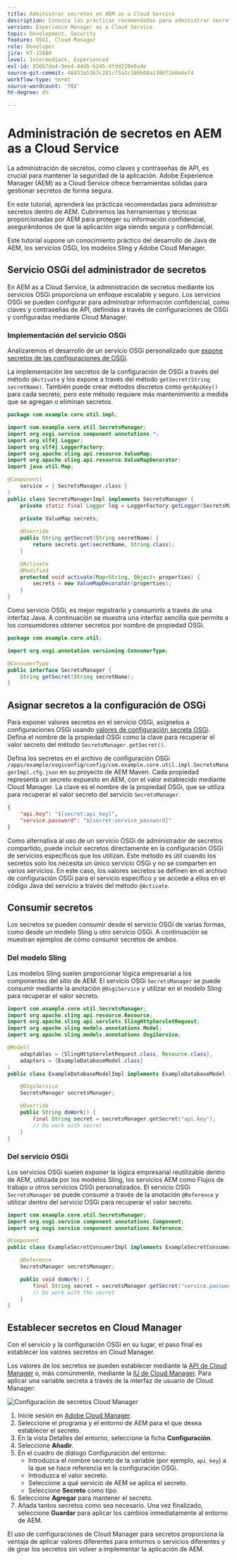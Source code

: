 ```yaml
---
title: Administrar secretos en AEM as a Cloud Service
description: Conozca las prácticas recomendadas para administrar secretos dentro de AEM as a Cloud Service, utilizando las herramientas y técnicas proporcionadas por AEM para proteger la información confidencial y garantizar que la aplicación siga siendo segura y confidencial.
version: Experience Manager as a Cloud Service
topic: Development, Security
feature: OSGI, Cloud Manager
role: Developer
jira: KT-15880
level: Intermediate, Experienced
exl-id: 856b7da4-9ee4-44db-b245-4fdd220e8a4e
source-git-commit: 48433a5367c281cf5a1c106b08a1306f1b0e8ef4
workflow-type: tm+mt
source-wordcount: '702'
ht-degree: 0%

---
```


# Administración de secretos en AEM as a Cloud Service

La administración de secretos, como claves y contraseñas de API, es crucial para mantener la seguridad de la aplicación. Adobe Experience Manager (AEM) as a Cloud Service ofrece herramientas sólidas para gestionar secretos de forma segura.

En este tutorial, aprenderá las prácticas recomendadas para administrar secretos dentro de AEM. Cubriremos las herramientas y técnicas proporcionadas por AEM para proteger su información confidencial, asegurándonos de que la aplicación siga siendo segura y confidencial.

Este tutorial supone un conocimiento práctico del desarrollo de Java de AEM, los servicios OSGi, los modelos Sling y Adobe Cloud Manager.

## Servicio OSGi del administrador de secretos

En AEM as a Cloud Service, la administración de secretos mediante los servicios OSGi proporciona un enfoque escalable y seguro. Los servicios OSGi se pueden configurar para administrar información confidencial, como claves y contraseñas de API, definidas a través de configuraciones de OSGi y configuradas mediante Cloud Manager.

### Implementación del servicio OSGi

Analizaremos el desarrollo de un servicio OSGi personalizado que [expone secretos de las configuraciones de OSGi](https://experienceleague.adobe.com/es/docs/experience-manager-cloud-service/content/implementing/deploying/configuring-osgi#secret-configuration-values).

La implementación lee secretos de la configuración de OSGi a través del método `@Activate` y los expone a través del método `getSecret(String secretName)`. También puede crear métodos discretos como `getApiKey()` para cada secreto, pero este método requiere más mantenimiento a medida que se agregan o eliminan secretos.

```java
package com.example.core.util.impl;

import com.example.core.util.SecretsManager;
import org.osgi.service.component.annotations.*;
import org.slf4j.Logger;
import org.slf4j.LoggerFactory;
import org.apache.sling.api.resource.ValueMap;
import org.apache.sling.api.resource.ValueMapDecorator;
import java.util.Map;

@Component(
    service = { SecretsManager.class }
)
public class SecretsManagerImpl implements SecretsManager {
    private static final Logger log = LoggerFactory.getLogger(SecretsManagerImpl.class);
 
    private ValueMap secrets;

    @Override
    public String getSecret(String secretName) {
        return secrets.get(secretName, String.class);
    }

    @Activate
    @Modified
    protected void activate(Map<String, Object> properties) {
        secrets = new ValueMapDecorator(properties);
    }
}
```

Como servicio OSGi, es mejor registrarlo y consumirlo a través de una interfaz Java. A continuación se muestra una interfaz sencilla que permite a los consumidores obtener secretos por nombre de propiedad OSGi.

```java
package com.example.core.util;

import org.osgi.annotation.versioning.ConsumerType;

@ConsumerType
public interface SecretsManager {
    String getSecret(String secretName);
}
```

## Asignar secretos a la configuración de OSGi

Para exponer valores secretos en el servicio OSGi, asígnelos a configuraciones OSGi usando [valores de configuración secreta OSGi](https://experienceleague.adobe.com/es/docs/experience-manager-cloud-service/content/implementing/deploying/configuring-osgi#secret-configuration-values). Defina el nombre de la propiedad OSGi como la clave para recuperar el valor secreto del método `SecretsManager.getSecret()`.

Defina los secretos en el archivo de configuración OSGi `/apps/example/osgiconfig/config/com.example.core.util.impl.SecretsManagerImpl.cfg.json` en su proyecto de AEM Maven. Cada propiedad representa un secreto expuesto en AEM, con el valor establecido mediante Cloud Manager. La clave es el nombre de la propiedad OSGi, que se utiliza para recuperar el valor secreto del servicio `SecretsManager`.

```json
{
    "api.key": "$[secret:api_key]",
    "service.password": "$[secret:service_password]"
}
```

Como alternativa al uso de un servicio OSGi de administrador de secretos compartido, puede incluir secretos directamente en la configuración OSGi de servicios específicos que los utilizan. Este método es útil cuando los secretos solo los necesita un único servicio OSGi y no se comparten en varios servicios. En este caso, los valores secretos se definen en el archivo de configuración OSGi para el servicio específico y se accede a ellos en el código Java del servicio a través del método `@Activate`.

## Consumir secretos

Los secretos se pueden consumir desde el servicio OSGi de varias formas, como desde un modelo Sling u otro servicio OSGi. A continuación se muestran ejemplos de cómo consumir secretos de ambos.

### Del modelo Sling

Los modelos Sling suelen proporcionar lógica empresarial a los componentes del sitio de AEM. El servicio OSGi `SecretsManager` se puede consumir mediante la anotación `@OsgiService` y utilizar en el modelo Sling para recuperar el valor secreto.

```java
import com.example.core.util.SecretsManager;
import org.apache.sling.api.resource.Resource;
import org.apache.sling.api.servlets.SlingHttpServletRequest;
import org.apache.sling.models.annotations.Model;
import org.apache.sling.models.annotations.OsgiService;

@Model(
    adaptables = {SlingHttpServletRequest.class, Resource.class},
    adapters = {ExampleDatabaseModel.class}
)
public class ExampleDatabaseModelImpl implements ExampleDatabaseModel {

    @OsgiService
    SecretsManager secretsManager;

    @Override 
    public String doWork() {
        final String secret = secretsManager.getSecret("api.key");
        // Do work with secret
    }
}
```

### Del servicio OSGi

Los servicios OSGi suelen exponer la lógica empresarial reutilizable dentro de AEM, utilizada por los modelos Sling, los servicios AEM como Flujos de trabajo u otros servicios OSGi personalizados. El servicio OSGi `SecretsManager` se puede consumir a través de la anotación `@Reference` y utilizar dentro del servicio OSGi para recuperar el valor secreto.

```java
import com.example.core.util.SecretsManager;
import org.osgi.service.component.annotations.Component;
import org.osgi.service.component.annotations.Reference;

@Component
public class ExampleSecretConsumerImpl implements ExampleSecretConsumer {

    @Reference
    SecretsManager secretsManager;

    public void doWork() {
        final String secret = secretsManager.getSecret("service.password");
        // Do work with the secret
    }
}
```

## Establecer secretos en Cloud Manager

Con el servicio y la configuración OSGi en su lugar, el paso final es establecer los valores secretos en Cloud Manager.

Los valores de los secretos se pueden establecer mediante la [API de Cloud Manager](https://developer.adobe.com/experience-cloud/cloud-manager/reference/api/#tag/Variables) o, más comúnmente, mediante la [IU de Cloud Manager](https://experienceleague.adobe.com/es/docs/experience-manager-cloud-service/content/implementing/using-cloud-manager/environment-variables#overview). Para aplicar una variable secreta a través de la interfaz de usuario de Cloud Manager:

![Configuración de secretos Cloud Manager](./assets/secrets/cloudmanager-configuration.png)

1. Inicie sesión en [Adobe Cloud Manager](https://my.cloudmanager.adobe.com).
1. Seleccione el programa y el entorno de AEM para el que desea establecer el secreto.
1. En la vista Detalles del entorno, seleccione la ficha **Configuración**.
1. Seleccione **Añadir**.
1. En el cuadro de diálogo Configuración del entorno:
   - Introduzca el nombre secreto de la variable (por ejemplo, `api_key`) a la que se hace referencia en la configuración OSGi.
   - Introduzca el valor secreto.
   - Seleccione a qué servicio de AEM se aplica el secreto.
   - Seleccione **Secreto** como tipo.
1. Seleccione **Agregar** para mantener el secreto.
1. Añada tantos secretos como sea necesario. Una vez finalizado, seleccione **Guardar** para aplicar los cambios inmediatamente al entorno de AEM.

El uso de configuraciones de Cloud Manager para secretos proporciona la ventaja de aplicar valores diferentes para entornos o servicios diferentes y de girar los secretos sin volver a implementar la aplicación de AEM.
